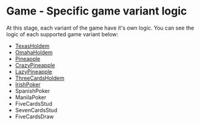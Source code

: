 # Game - Specific game variant logic

At this stage, each variant of the game have it's own logic. You can see the logic of each supported game variant below:
 * [TexasHoldem](https://github.com/Ericmas001/BluffinMuffin.Protocol/blob/develop/Documentation/Game.Variant.Holdem.TexasHoldem.md)
 * [OmahaHoldem](https://github.com/Ericmas001/BluffinMuffin.Protocol/blob/develop/Documentation/Game.Variant.Holdem.OmahaHoldem.md)
 * [Pineapple](https://github.com/Ericmas001/BluffinMuffin.Protocol/blob/develop/Documentation/Game.Variant.Holdem.Pineapple.md)
 * [CrazyPineapple](https://github.com/Ericmas001/BluffinMuffin.Protocol/blob/develop/Documentation/Game.Variant.Holdem.CrazyPineapple.md)
 * [LazyPineapple](https://github.com/Ericmas001/BluffinMuffin.Protocol/blob/develop/Documentation/Game.Variant.Holdem.LazyPineapple.md)
 * [ThreeCardsHoldem](https://github.com/Ericmas001/BluffinMuffin.Protocol/blob/develop/Documentation/Game.Variant.Holdem.ThreeCardsHoldem.md)
 * [IrishPoker](https://github.com/Ericmas001/BluffinMuffin.Protocol/blob/develop/Documentation/Game.Variant.Holdem.IrishPoker.md)
 * SpanishPoker
 * ManilaPoker
 * FiveCardsStud
 * SevenCardsStud
 * FiveCardsDraw